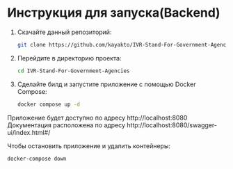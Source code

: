 # Инструкция для запуска(Backend)
1. Скачайте данный репозиторий:
    ```bash
    git clone https://github.com/kayakto/IVR-Stand-For-Government-Agencies.git
    ```
2. Перейдите в директорию проекта:
    ```bash
    cd IVR-Stand-For-Government-Agencies
    ```
3. Сделайте билд и запустите приложение с помощью Docker Compose:
    ```bash
    docker compose up -d
    ```
Приложение будет доступно по адресу http://localhost:8080 
Документация расположена по адресу http://localhost:8080/swagger-ui/index.html#/

Чтобы остановить приложение и удалить контейнеры:
```bash
docker-compose down
```